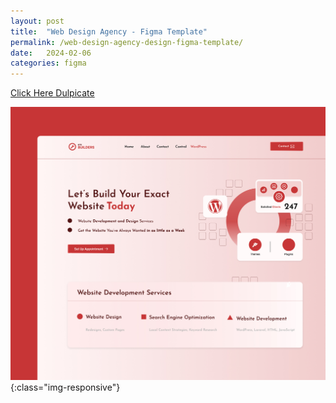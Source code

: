 ```yaml
---
layout: post
title:  "Web Design Agency - Figma Template"
permalink: /web-design-agency-design-figma-template/
date:   2024-02-06
categories: figma
---
```



<a class="button" href="https://www.figma.com/community/file/1296574604709171974/site-builder-landing-page">Click Here Dulpicate</a>

![image-title-here](\assets\img\website-deisgn-agency-landing-page.jpg){:class="img-responsive"}
